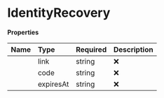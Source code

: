# IdentityRecovery



**Properties**

| Name | Type | Required | Description |
| :-------- | :----------| :----------| :----------|
    | link | string | ❌ |  |
    | code | string | ❌ |  |
    | expiresAt | string | ❌ |  |




<!-- This file was generated by liblab | https://liblab.com/ -->